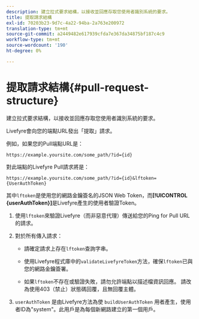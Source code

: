 ```yaml
---
description: 建立拉式要求結構，以接收並回應存取您使用者識別系統的要求。
title: 提取請求結構
exl-id: 70203b23-9d7c-4a22-94ba-2a763e200972
translation-type: tm+mt
source-git-commit: a2449482e617939cfda7e367da34875bf187c4c9
workflow-type: tm+mt
source-wordcount: '190'
ht-degree: 0%

---
```


# 提取請求結構{#pull-request-structure}

建立拉式要求結構，以接收並回應存取您使用者識別系統的要求。

Livefyre會向您的端點URL發出「提取」請求。

例如，如果您的Pull端點URL是：

```
https://example.yoursite.com/some_path/?id={id}
```

對此端點的Livefyre Pull請求將是：

```
https://example.yoursite.com/some_path/?id={id}&lftoken={UserAuthToken}
```

其中`lftoken`是使用您的網路金鑰簽名的JSON Web Token，而&#x200B;**[!UICONTROL {userAuthToken}]**&#x200B;是Livefyre產生的使用者驗證Token。

1. 使用`lftoken`來驗證Livefyre（而非惡意代理）傳送給您的Ping for Pull URL的請求。
1. 對於所有傳入請求：

   * 請確定請求上存在`lftoken`查詢字串。
   * 使用Livefyre程式庫中的`validateLivefyreToken`方法，確保`lftoken`已與您的網路金鑰簽署。

   * 如果`lftoken`不存在或驗證失敗，請勿允許端點以描述檔資訊回應。 請改為使用403（禁止）狀態碼回覆，且無回覆主體。

1. `userAuthToken` 是由Livefyre方法為使 `buildUserAuthToken` 用者產生，使用者ID為&quot;system&quot;。此用戶是為每個新網路建立的第一個用戶。

